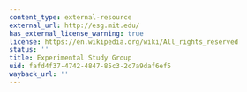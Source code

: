 ```yaml
---
content_type: external-resource
external_url: http://esg.mit.edu/
has_external_license_warning: true
license: https://en.wikipedia.org/wiki/All_rights_reserved
status: ''
title: Experimental Study Group
uid: fafd4f37-4742-4847-85c3-2c7a9daf6ef5
wayback_url: ''
---
```

